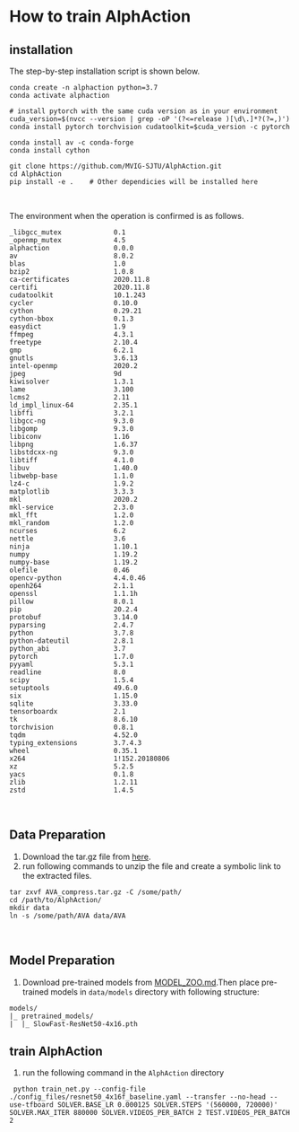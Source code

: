 # How to train AlphAction  
## installation  
The step-by-step installation script is shown below.  
```
conda create -n alphaction python=3.7
conda activate alphaction

# install pytorch with the same cuda version as in your environment
cuda_version=$(nvcc --version | grep -oP '(?<=release )[\d\.]*?(?=,)')
conda install pytorch torchvision cudatoolkit=$cuda_version -c pytorch

conda install av -c conda-forge
conda install cython

git clone https://github.com/MVIG-SJTU/AlphAction.git
cd AlphAction
pip install -e .    # Other dependicies will be installed here
``` 
<br>  
  
The environment when the operation is confirmed is as follows.  
```
_libgcc_mutex             0.1          
_openmp_mutex             4.5                  
alphaction                0.0.0                  
av                        8.0.2          
blas                      1.0             
bzip2                     1.0.8             
ca-certificates           2020.11.8          
certifi                   2020.11.8     
cudatoolkit               10.1.243        
cycler                    0.10.0              
cython                    0.29.21        
cython-bbox               0.1.3                
easydict                  1.9                 
ffmpeg                    4.3.1              
freetype                  2.10.4             
gmp                       6.2.1             
gnutls                    3.6.13              
intel-openmp              2020.2                  
jpeg                      9d                 
kiwisolver                1.3.1                
lame                      3.100           
lcms2                     2.11              
ld_impl_linux-64          2.35.1             
libffi                    3.2.1           
libgcc-ng                 9.3.0            
libgomp                   9.3.0              
libiconv                  1.16               
libpng                    1.6.37             
libstdcxx-ng              9.3.0        
libtiff                   4.1.0             
libuv                     1.40.0            
libwebp-base              1.1.0               
lz4-c                     1.9.2                
matplotlib                3.3.3                   
mkl                       2020.2                      
mkl-service               2.3.0            
mkl_fft                   1.2.0          
mkl_random                1.2.0            
ncurses                   6.2               
nettle                    3.6               
ninja                     1.10.1              
numpy                     1.19.2         
numpy-base                1.19.2        
olefile                   0.46              
opencv-python             4.4.0.46              
openh264                  2.1.1            
openssl                   1.1.1h             
pillow                    8.0.1          
pip                       20.2.4                   
protobuf                  3.14.0                  
pyparsing                 2.4.7                   
python                    3.7.8           
python-dateutil           2.8.1                 
python_abi                3.7                    
pytorch                   1.7.0          
pyyaml                    5.3.1                   
readline                  8.0                 
scipy                     1.5.4                  
setuptools                49.6.0          
six                       1.15.0         
sqlite                    3.33.0           
tensorboardx              2.1                    
tk                        8.6.10              
torchvision               0.8.1                
tqdm                      4.52.0                   
typing_extensions         3.7.4.3              
wheel                     0.35.1             
x264                      1!152.20180806     
xz                        5.2.5             
yacs                      0.1.8            
zlib                      1.2.11            
zstd                      1.4.5             
```
<br>  
  
## Data Preparation
1. Download the tar.gz file from [here](https://drive.google.com/file/d/1k0cHMr5DF4cyd3x_0GoMpEXO9M03AdD6/view "here").
1. run following commands to unzip the file and create a symbolic link to the extracted files.  
```
tar zxvf AVA_compress.tar.gz -C /some/path/
cd /path/to/AlphAction/
mkdir data
ln -s /some/path/AVA data/AVA  
```  
<br>  
  
## Model Preparation
1. Download pre-trained models from [MODEL_ZOO.md](https://github.com/hidaka0416/AlphAction/blob/master/MODEL_ZOO.md#pre-trained-models "MODEL_ZOO.md").Then place pre-trained models in `data/models` directory with following structure:  
  
```
models/
|_ pretrained_models/
|  |_ SlowFast-ResNet50-4x16.pth
```    
## train AlphAction  
1. run the following command in the `AlphAction` directory  
```
 python train_net.py --config-file ./config_files/resnet50_4x16f_baseline.yaml --transfer --no-head --use-tfboard SOLVER.BASE_LR 0.000125 SOLVER.STEPS '(560000, 720000)' SOLVER.MAX_ITER 880000 SOLVER.VIDEOS_PER_BATCH 2 TEST.VIDEOS_PER_BATCH 2
```

